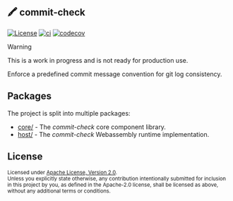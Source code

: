 🖍️ commit-check
---------------
[![License](https://img.shields.io/badge/License-Apache_2.0-blue.svg)](./LICENSE)
[![ci](https://github.com/LNSD/commit-check/actions/workflows/ci.yml/badge.svg)](https://github.com/LNSD/commit-check/actions/workflows/ci.yml)
[![codecov](https://codecov.io/gh/LNSD/commit-check/graph/badge.svg?token=4MAWTRVWYJ)](https://codecov.io/gh/LNSD/commit-check)

> [!Warning]
> This is a work in progress and is not ready for production use.

Enforce a predefined commit message convention for git log consistency.

## Packages

The project is split into multiple packages:

- [core/](./core) - The _commit-check_ core component library.
- [host/](./host) - The _commit-check_ Webassembly runtime implementation.

## License

<sup>
Licensed under <a href="LICENSE">Apache License, Version 2.0</a>.
</sup>

<br>

<sub>
Unless you explicitly state otherwise, any contribution intentionally submitted
for inclusion in this project by you, as defined in the Apache-2.0 license,
shall be licensed as above, without any additional terms or conditions.
</sub>
